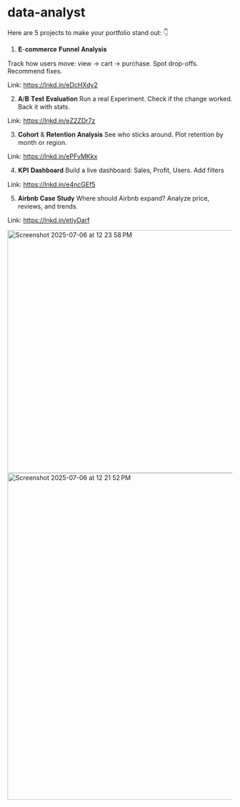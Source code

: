 # data-analyst

Here are 5 projects to make your portfolio stand out: 👇
1. 𝐄-𝐜𝐨𝐦𝐦𝐞𝐫𝐜𝐞 𝐅𝐮𝐧𝐧𝐞𝐥 𝐀𝐧𝐚𝐥𝐲𝐬𝐢𝐬

 Track how users move: view → cart → purchase.
 Spot drop-offs. Recommend fixes.

Link: https://lnkd.in/eDcHXdy2

2. 𝐀/𝐁 𝐓𝐞𝐬𝐭 𝐄𝐯𝐚𝐥𝐮𝐚𝐭𝐢𝐨𝐧
Run a real Experiment.
 Check if the change worked. Back it with stats.

Link: https://lnkd.in/eZ2ZDr7z

3. 𝐂𝐨𝐡𝐨𝐫𝐭 & 𝐑𝐞𝐭𝐞𝐧𝐭𝐢𝐨𝐧 𝐀𝐧𝐚𝐥𝐲𝐬𝐢𝐬
 See who sticks around.
 Plot retention by month or region.

Link: https://lnkd.in/ePFvMKkx

4. 𝐊𝐏𝐈 𝐃𝐚𝐬𝐡𝐛𝐨𝐚𝐫𝐝
Build a live dashboard: Sales, Profit, Users.
Add filters

Link: https://lnkd.in/e4ncGEf5

5. 𝐀𝐢𝐫𝐛𝐧𝐛 𝐂𝐚𝐬𝐞 𝐒𝐭𝐮𝐝𝐲
 Where should Airbnb expand?
 Analyze price, reviews, and trends.

Link: https://lnkd.in/etiyDarf

<img width="544" alt="Screenshot 2025-07-06 at 12 23 58 PM" src="https://github.com/user-attachments/assets/86738631-2ead-4ce1-94e0-7cf49939a13c" />

<img width="732" alt="Screenshot 2025-07-06 at 12 21 52 PM" src="https://github.com/user-attachments/assets/393076a7-696e-4dda-b4f6-f213db858690" />
